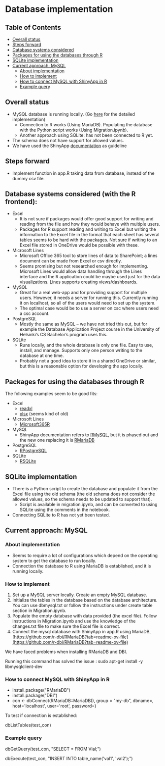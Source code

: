 # Database implementation

## Table of Contents

-   [Overall status](#overall-status)
-   [Steps forward](#steps-forward)
-   [Database systems considered](#database-systems-considered-with-the-r-frontend)
-   [Packages for using the databases through R](#packages-for-using-the-databases-through-r)
-   [SQLite implementation](#sqlite-implementation)
-   [Current approach: MySQL](#current-approach-mysql)
    -   [About implementation](#about-implementation)
    -   [How to implement](#how-to-implement)
    -   [How to connect MySQL with ShinyApp in R](#how-to-connect-mysql-with-shinyapp-in-r)
    -   [Example query](#example-query)

## Overall status

-   MySQL database is running locally. (Go [here](#current-approach-mysql) for the detailed implementation)
    -   Connection to R works (Using MariaDB). Populating the database with the Python script works (Using Migration.ipynb).
    -   Another approach using SQLite: has not been connected to R yet. 
-	The schema does not have support for allowed values.
-	We have used the ShinyApp [documentation](https://shiny.posit.co/r/articles/build/persistent-data-storage/) as guideline

## Steps forward

-	Implement function in app.R taking data from database, instead of the dummy csv file. 

## Database systems considered (with the R frontend):

-	Excel
    -	It is not sure if packages would offer good support for writing and reading from the file and how they would behave with multiple users.
    -	Packages for R support reading and writing to Excel but writing the information to the Excel file in the format that each sheet has several tables seems to be hard with the packages. Not sure if writing to an Excel file stored in OneDrive would be possible with these.
-	Microsoft Lines
    -	Microsoft Office 365 tool to store lines of data to SharePoint; a lines document can be made from Excel or csv directly. 
    -	Seems promising but not researched enough for implementing. Microsoft Lines would allow data handling through the Lines interface and the R application could be maybe used just for the data visualizations. Lines supports creating views/dashboards.
-	MySQL
    -	Great for a real web-app and for providing support for multiple users. However, it needs a server for running this. Currently running it on localhost, so all of the users would need to set up the system. 
    -	The optimal case would be to use a server on csc where users need a csc account. 
-	PostgreSQL
    -	Mostly the same as MySQL – we have not tried this out, but for example the Database Application Project course in the University of Helsinki’s CS Bachelor’s program uses this.
-	SQLite
    -	Runs locally, and the whole database is only one file. Easy to use, install, and manage. Supports only one person writing to the database at one time.
    -	Probably not a good idea to store it in a shared OneDrive or similar, but this is a reasonable option for developing the app locally.

## Packages for using the databases through R

The following examples seem to be good fits:

-	Excel
    -	[readxl](https://cran.r-project.org/web/packages/readxl/index.html)
    -	[xlsx](https://cran.r-project.org/web/packages/xlsx/readme/README.html) (seems kind of old)
-	Microsoft Lines
    -	[Microsoft365R](https://cran.r-project.org/web/packages/Microsoft365R/)
-	MySQL
    -	ShinyApp documentation refers to [RMySQL](https://github.com/r-dbi/RMySQL), but it is phased out and the new one replacing it is [RMariaDB](https://github.com/r-dbi/RMariaDB)
-	PostgreSQL
    -	[RPostgreSQL](https://cran.r-project.org/web/packages/RPostgreSQL/index.html)
-	SQLite
    -	[RSQLite](https://cran.r-project.org/web/packages/RSQLite/)

## SQLite implementation

-	There is a Python script to create the database and populate it from the Excel file using the old schema (the old schema does not consider the allowed values, so the schema needs to be updated to support that).
    -	Script is available in migration.ipynb, and can be converted to using SQLite using the comments in the notebook.
-	Connecting SQLite to R has not yet been tested. 

## Current approach: MySQL

### About implementation

-	Seems to require a lot of configurations which depend on the operating system to get the database to run locally.
-	Connection the database to R using MariaDB is established, and it is running locally.

### How to implement

1.	Set up a MySQL server locally. Create an empty MySQL database.
2.	Initialize the tables in the database based on the database architecture. You can use dbmysql.txt or follow the instructions under create table section in Migration.ipynb. 
3.	Populate the empty database with data provided (the excel file). Follow instructions in Migration.ipynb and use the knowledge of the changes.txt file to make sure the Excel file is correct.
4.	Connect the mysql database with ShinyApp in app.R using MariaDB, [https://github.com/r-dbi/RMariaDB?tab=readme-ov-file](https://github.com/r-dbi/RMariaDB?tab=readme-ov-file) 

We have faced problems when installing RMariaDB and DBI.

Running this command has solved the issue : sudo apt-get install -y libmysqlclient-dev

### How to connect MySQL with ShinyApp in R

-   install.package("RMariaDB")
-   install.package("DBI")
-   con <- dbConnect(RMariaDB::MariaDB(), group = "my-db", dbname=<FILL IN>,
                    host='localhost',
                      user='root',
                    password=<FILL IN>)

To test if connection is established:

dbListTables(test_con)

### Example query 

dbGetQuery(test_con, "SELECT * FROM Vial;")

dbExecute(test_con, "INSERT INTO table_name('val1', 'val2');")

